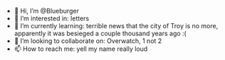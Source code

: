 - 👋 Hi, I’m @Blueburger
- 👀 I’m interested in: letters
- 🌱 I’m currently learning: terrible news that the city of Troy is no more, apparently it was besieged a couple thousand years ago :(
- 💞️ I’m looking to collaborate on: Overwatch, 1 not 2
- 📫 How to reach me: yell my name really loud
<!---
Blueburger/Blueburger is a ✨ special ✨ repository because its `README.md` (this file) appears on your GitHub profile.
You can click the Preview link to take a look at your changes.
--->
